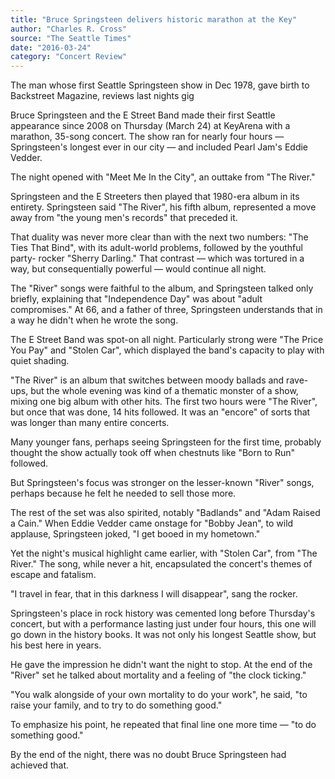 ```yaml
---
title: "Bruce Springsteen delivers historic marathon at the Key"
author: "Charles R. Cross"
source: "The Seattle Times"
date: "2016-03-24"
category: "Concert Review"
---
```


The man whose first Seattle Springsteen show in Dec 1978, gave birth to Backstreet Magazine, reviews last nights gig

Bruce Springsteen and the E Street Band made their first Seattle appearance since 2008 on Thursday (March 24) at KeyArena with a marathon, 35-song concert. The show ran for nearly four hours — Springsteen's longest ever in our city — and included Pearl Jam's Eddie Vedder.

The night opened with "Meet Me In the City", an outtake from "The River."

Springsteen and the E Streeters then played that 1980-era album in its entirety. Springsteen said "The River", his fifth album, represented a move away from "the young men's records" that preceded it.

That duality was never more clear than with the next two numbers: "The Ties That Bind", with its adult-world problems, followed by the youthful party- rocker "Sherry Darling." That contrast — which was tortured in a way, but consequentially powerful — would continue all night.

The "River" songs were faithful to the album, and Springsteen talked only briefly, explaining that "Independence Day" was about "adult compromises." At 66, and a father of three, Springsteen understands that in a way he didn't when he wrote the song.

The E Street Band was spot-on all night. Particularly strong were "The Price You Pay" and "Stolen Car", which displayed the band's capacity to play with quiet shading.

"The River" is an album that switches between moody ballads and rave-ups, but the whole evening was kind of a thematic monster of a show, mixing one big album with other hits. The first two hours were "The River", but once that was done, 14 hits followed. It was an "encore" of sorts that was longer than many entire concerts.

Many younger fans, perhaps seeing Springsteen for the first time, probably thought the show actually took off when chestnuts like "Born to Run" followed.

But Springsteen's focus was stronger on the lesser-known "River" songs, perhaps because he felt he needed to sell those more.

The rest of the set was also spirited, notably "Badlands" and "Adam Raised a Cain." When Eddie Vedder came onstage for "Bobby Jean", to wild applause, Springsteen joked, "I get booed in my hometown."

Yet the night's musical highlight came earlier, with "Stolen Car", from "The River." The song, while never a hit, encapsulated the concert's themes of escape and fatalism.

"I travel in fear, that in this darkness I will disappear", sang the rocker.

Springsteen's place in rock history was cemented long before Thursday's concert, but with a performance lasting just under four hours, this one will go down in the history books. It was not only his longest Seattle show, but his best here in years.

He gave the impression he didn't want the night to stop. At the end of the "River" set he talked about mortality and a feeling of "the clock ticking."

"You walk alongside of your own mortality to do your work", he said, "to raise your family, and to try to do something good."

To emphasize his point, he repeated that final line one more time — "to do something good."

By the end of the night, there was no doubt Bruce Springsteen had achieved that.
